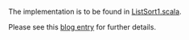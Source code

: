 The implementation is to be found in
[ListSort1.scala](list-sort/blob/master/src/main/scala/ListSort1.scala).

Please see this [blog entry](http://robsscala.blogspot.co.uk/2012/12/something.html) for
further details.
